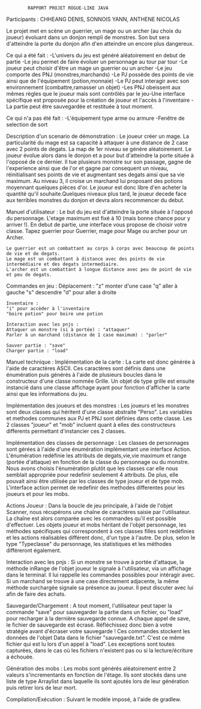 			RAPPORT PROJET ROGUE-LIKE JAVA

Participants : CHHEANG DENIS, SONNOIS YANN, ANTHENE NICOLAS

Le projet met en scène un guerrier, un mage ou un archer (au choix du joueur) évoluant dans un donjon rempli de monstres. Son but sera d'atteindre la porte du donjon afin d'en atteindre un encore plus dangereux.

Ce qui a été fait :
-L'univers du jeu est généré aléatoirement en debut de partie
-Le jeu permet de faire évoluer un personnage au tour par tour 
-Le joueur peut choisir d'être un mage un guerrier ou un archer
-Le jeu comporte des PNJ (monstres,marchands)
-Le PJ possède des points de vie ainsi que de l'équipement (potion,monnaie)
-Le PJ peut interagir avec son environnement (combattre,ramasser un objet)
-Les PNJ obeissent aux mêmes règles que le joueur mais sont contrôlés par le jeu-Une interface spécifique est proposée pour la création de joueur et l'accès à l'inventaire
-La partie peut être sauvegardée et restituée à tout moment.

Ce qui n'a pas été fait : 
-L'équipement type arme ou armure
-Fenêtre de selection de sort


Description d'un scenario de démonstration :
	Le joueur créer un mage. La particularité du mage est sa capacité à attaquer à une distance de 2 case avec 2 points de degats. La map de 1er niveau se génère aléatoirement. 
	Le joueur évolue alors dans le donjon et a pour but d'atteindre la porte située à l'opposé de ce dernier. 
	Il tue plusieurs monstre sur son passage, gagne de l'experience ainsi que de l'or et gagne par consequent un  niveau, réinitialisant ses points de vie et augmentant ses degats ainsi que sa vie maximum.
	Au niveau 3, il croise un marchand lui proposant des potions moyennant quelques pièces d'or. 
	Le joueur est donc libre d'en acheter la quantité qu'il souhaite.Quelques niveaux plus tard, le joueur decede face aux terribles monstres du donjon et devra alors recommencer du debut.

Manuel d'utilisateur : 
	Le but du jeu est d'atteindre la porte située à l'opposé du personnage. L'etage maximum est fixé à 10 (mais bonne chance pour y arriver !).
	En debut de partie, une interface vous propose de choisir votre classe.
	Tapez guerrier pour Guerrier, mage pour Mage ou archer pour un Archer.

	Le guerrier est un combattant au corps à corps avec beaucoup de points de vie et de degats.
	Le mage est un combattant à distance avec des points de vie intermédiaire et des degats intermediaire.
	L'archer est un combattant à longue distance avec peu de point de vie et peu de degats. 

Commandes en jeu : 
	Déplacement : 
	"z" monter d'une case
	"q" aller à gauche
	"s" descendre
	"d" pour aller à droite

	Inventaire :
	"i" pour accèder à l'inventaire
	"boire potion" pour boire une potion

	Interaction avec les pnjs :
	Attaquer un monstre (si à portée) : "attaquer"
	Parler à un marchand (distance de 1 case maximum) : "parler"

	Sauver partie : "save"
	Charger partie : "load"

Manuel technique :
Implémentation de la carte :
	La carte est donc générée à l'aide de caractères ASCII. Ces caractères sont définis dans une énumération puis générés à l'aide de plusieurs boucles dans le constructeur d'une classe nommée Grille.
	Un objet de type grille est ensuite instancié dans une classe affichage ayant pour fonction d'afficher la carte ainsi que les informations du jeu.

Implémentation des joueurs et des monstres :
	Les joueurs et les monstres sont deux classes qui héritent d'une classe abstraite "Perso". Les variables et methodes communes aux PJ et PNJ sont définies dans cette classe. Les 2 classes "joueur" et "mob"
	incluent quant à elles des constructeurs differents permettant d'instancier ces 2 classes.

Implémentation des classes de personnage :
	Les classes de personnages sont gérées à l'aide d'une énumération implémentant une interface Action. L'énumération redéfinie les attributs de degats,vie,vie maximum et range (portée d'attaque) 
	en fonction de la classe du personnage ou du monstre. 
	Nous avons choisis l'énumération plutôt que les classes car elle nous semblait appropriée pour redefinir seulement 4 attributs. De plus, elle pouvait ainsi être utilisée par les classes de type joueur et de type mob.
	L'interface action permet de redefinir des methodes differentes pour les joueurs et pour les mobs.

Actions Joueur :
	Dans la boucle de jeu principale, à l'aide de l'objet Scanner, nous récupérons une chaîne de caractères saisie par l'utilisateur. La chaîne est alors comparée avec les commandes qu'il est possible d'effectuer.
	Les objets joueur et mobs héritant de l'objet personnage, les méthodes spécifiques qui correspondent à ces classes filles sont redéfinies et les actions réalisables différent donc, d'un type à l'autre.
	De plus, selon le type "Typeclasse" du personnage, les statistiques et les méthodes différeront également. 

Interaction avec les pnjs :
	Si un monstre se trouve à portée d'attaque, la méthode inRange de l'objet joueur le signale à l'utilisateur, via un affichage dans le terminal. Il lui rappelle les commandes possibles pour intéragir avec.
	Si un marchand se trouve à une case directement adjacente, la même méthode surchargée signale sa présence au joueur. Il peut discuter avec lui afin de faire des achats.

Sauvegarde/Chargement :
	A tout moment, l'utilisateur peut taper la commande "save" pour sauvegarder la partie dans un fichier, ou "load" pour recharger à la dernière sauvegarde connue.
	A chaque appel de save, le fichier de sauvegarde est écrasé. Réfléchissez donc bien à votre stratégie avant d'écraser votre sauvegarde !
	Ces commandes stockent les données de l'objet Data dans le fichier "sauvegarde.txt". C'est ce même fichier qui est lu lors d'un appel à "load".
	Les exceptions sont toutes capturées, dans le cas où les fichiers n'existent pas ou si la lecture/écriture a échouée.

Génération des mobs :
	Les mobs sont générés aléatoirement entre 2 valeurs s'incrementants en fonction de l'étage. Ils sont stockés dans une liste de type Arraylist dans laquelle ils sont ajoutés lors de leur génération puis retirer lors de leur mort.

Compilation/Exécution :
	Suivant le modèle imposé, à l'aide de gradlew.
